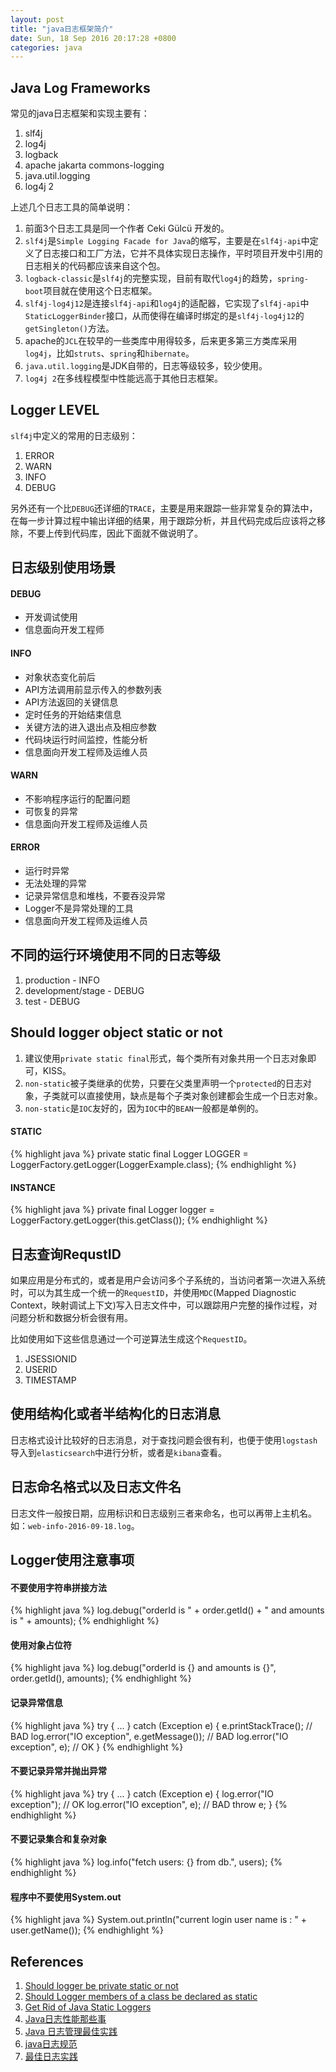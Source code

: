 ```yaml
---
layout: post
title: "java日志框架简介"
date: Sun, 18 Sep 2016 20:17:28 +0800
categories: java
---
```


Java Log Frameworks
-----

常见的java日志框架和实现主要有：

1. slf4j
2. log4j
3. logback
4. apache jakarta commons-logging
5. java.util.logging
6. log4j 2

上述几个日志工具的简单说明：

1. 前面3个日志工具是同一个作者 Ceki G&uuml;lc&uuml; 开发的。
2. `slf4j`是`Simple Logging Facade for Java`的缩写，主要是在`slf4j-api`中定义了日志接口和工厂方法，它并不具体实现日志操作，平时项目开发中引用的日志相关的代码都应该来自这个包。
3. `logback-classic`是`slf4j`的完整实现，目前有取代`log4j`的趋势，`spring-boot`项目就在使用这个日志框架。
4. `slf4j-log4j12`是连接`slf4j-api`和`log4j`的适配器，它实现了`slf4j-api`中`StaticLoggerBinder`接口，从而使得在编译时绑定的是`slf4j-log4j12`的`getSingleton()`方法。
5. apache的`JCL`在较早的一些类库中用得较多，后来更多第三方类库采用`log4j`，比如`struts`、`spring`和`hibernate`。
6. `java.util.logging`是JDK自带的，日志等级较多，较少使用。
7. `log4j 2`在多线程模型中性能远高于其他日志框架。

Logger LEVEL
-----

`slf4j`中定义的常用的日志级别：

1. ERROR
2. WARN
3. INFO
4. DEBUG

另外还有一个比`DEBUG`还详细的`TRACE`，主要是用来跟踪一些非常复杂的算法中，在每一步计算过程中输出详细的结果，用于跟踪分析，并且代码完成后应该将之移除，不要上传到代码库，因此下面就不做说明了。

日志级别使用场景
-----

#### DEBUG

* 开发调试使用
* 信息面向开发工程师

#### INFO

* 对象状态变化前后
* API方法调用前显示传入的参数列表
* API方法返回的关键信息
* 定时任务的开始结束信息
* 关键方法的进入退出点及相应参数
* 代码块运行时间监控，性能分析
* 信息面向开发工程师及运维人员

#### WARN

* 不影响程序运行的配置问题
* 可恢复的异常
* 信息面向开发工程师及运维人员

#### ERROR

* 运行时异常
* 无法处理的异常
* 记录异常信息和堆栈，不要吞没异常
* Logger不是异常处理的工具
* 信息面向开发工程师及运维人员


不同的运行环境使用不同的日志等级
-----

1. production - INFO
2. development/stage - DEBUG
3. test - DEBUG

Should logger object static or not
-----

1. 建议使用`private static final`形式，每个类所有对象共用一个日志对象即可，KISS。
2. `non-static`被子类继承的优势，只要在父类里声明一个`protected`的日志对象，子类就可以直接使用，缺点是每个子类对象创建都会生成一个日志对象。
3. `non-static`是`IOC`友好的，因为`IOC`中的`BEAN`一般都是单例的。

#### STATIC

{% highlight java %}
private static final Logger LOGGER = LoggerFactory.getLogger(LoggerExample.class);
{% endhighlight %}

#### INSTANCE

{% highlight java %}
private final Logger logger = LoggerFactory.getLogger(this.getClass());
{% endhighlight %}

日志查询RequstID
-----

如果应用是分布式的，或者是用户会访问多个子系统的，当访问者第一次进入系统时，可以为其生成一个统一的`RequestID`，并使用`MDC`(Mapped Diagnostic Context，映射调试上下文)写入日志文件中，可以跟踪用户完整的操作过程，对问题分析和数据分析会很有用。

比如使用如下这些信息通过一个可逆算法生成这个`RequestID`。

1. JSESSIONID
2. USERID
3. TIMESTAMP

使用结构化或者半结构化的日志消息
-----

日志格式设计比较好的日志消息，对于查找问题会很有利，也便于使用`logstash`导入到`elasticsearch`中进行分析，或者是`kibana`查看。

日志命名格式以及日志文件名
-----

日志文件一般按日期，应用标识和日志级别三者来命名，也可以再带上主机名。如：`web-info-2016-09-18.log`。

Logger使用注意事项
-----

#### 不要使用字符串拼接方法

{% highlight java %}
log.debug("orderId is " + order.getId() + " and amounts is " + amounts);
{% endhighlight %}

#### 使用对象占位符

{% highlight java %}
log.debug("orderId is {} and amounts is {}", order.getId(), amounts);
{% endhighlight %}

#### 记录异常信息

{% highlight java %}
try {
    ...
} catch (Exception e) {
    e.printStackTrace(); // BAD
    log.error("IO exception", e.getMessage()); // BAD
    log.error("IO exception", e); // OK
}
{% endhighlight %}

#### 不要记录异常并抛出异常

{% highlight java %}
try {
    ...
} catch (Exception e) {
    log.error("IO exception"); // OK
    log.error("IO exception", e); // BAD
    throw e;
}
{% endhighlight %}

#### 不要记录集合和复杂对象

{% highlight java %}
log.info("fetch users: {} from db.", users);
{% endhighlight %}

#### 程序中不要使用System.out

{% highlight java %}
System.out.println("current login user name is : " + user.getName());
{% endhighlight %}

References
-----

1. [Should logger be private static or not](http://stackoverflow.com/questions/3842823/should-logger-be-private-static-or-not)
2. [Should Logger members of a class be declared as static](http://www.slf4j.org/faq.html#declared_static)
3. [Get Rid of Java Static Loggers](http://www.yegor256.com/2014/05/23/avoid-java-static-logger.html)
4. [Java日志性能那些事](http://www.infoq.com/cn/articles/things-of-java-log-performance)
5. [Java 日志管理最佳实践](http://www.ibm.com/developerworks/cn/java/j-lo-practicelog/index.html)
6. [java日志规范](https://www.linkedin.com/pulse/java%E6%97%A5%E5%BF%97%E8%A7%84%E8%8C%83-ding-lau)
7. [最佳日志实践](http://blog.jobbole.com/56574/)

